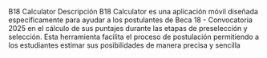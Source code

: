 B18 Calculator
Descripción
B18 Calculator es una aplicación móvil diseñada específicamente para ayudar a los postulantes de Beca 18 - Convocatoria 2025 en el cálculo de sus puntajes durante las etapas de preselección y selección. Esta herramienta facilita el proceso de postulación permitiendo a los estudiantes estimar sus posibilidades de manera precisa y sencilla
